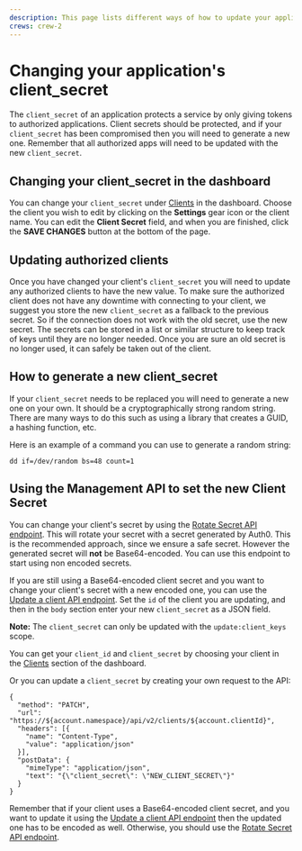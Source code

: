 ```yaml
---
description: This page lists different ways of how to update your application's client secret.
crews: crew-2
---
```


# Changing your application's client_secret

The `client_secret` of an application protects a service by only giving tokens to authorized applications. Client secrets should be protected, and if your `client_secret` has been compromised then you will need to generate a new one. Remember that all authorized apps will need to be updated with the new `client_secret`.

## Changing your client_secret in the dashboard

You can change your `client_secret` under [Clients](${manage_url}/#/clients) in the dashboard. Choose the client you wish to edit by clicking on the **Settings** gear icon or the client name. You can edit the **Client Secret** field, and when you are finished, click the **SAVE CHANGES** button at the bottom of the page.

## Updating authorized clients

Once you have changed your client's `client_secret` you will need to update any authorized clients to have the new value. To make sure the authorized client does not have any downtime with connecting to your client, we suggest you store the new `client_secret` as a fallback to the previous secret. So if the connection does not work with the old secret, use the new secret. The secrets can be stored in a list or similar structure to keep track of keys until they are no longer needed. Once you are sure an old secret is no longer used, it can safely be taken out of the client.

## How to generate a new client_secret

If your `client_secret` needs to be replaced you will need to generate a new one on your own. It should be a cryptographically strong random string. There are many ways to do this such as using a library that creates a GUID, a hashing function, etc.

Here is an example of a command you can use to generate a random string:

`dd if=/dev/random bs=48 count=1`

## Using the Management API to set the new Client Secret

You can change your client's secret by using the [Rotate Secret API endpoint](/api/v2/clients/{id}/rotate-secret). This will rotate your secret with a secret generated by Auth0. This is the recommended approach, since we ensure a safe secret. However the generated secret will **not** be Base64-encoded. You can use this endpoint to start using non encoded secrets.

If you are still using a Base64-encoded client secret and you want to change your client's secret with a new encoded one, you can use the [Update a client API endpoint](/api/v2#!/Clients/patch_clients_by_id).  Set the `id` of the client you are updating, and then in the `body` section enter your new `client_secret` as a JSON field.

**Note:** The `client_secret` can only be updated with the `update:client_keys` scope.

You can get your `client_id` and `client_secret` by choosing your client in the [Clients](${manage_url}/#/clients) section of the dashboard.

Or you can update a `client_secret` by creating your own request to the API:

```har
{
  "method": "PATCH",
  "url": "https://${account.namespace}/api/v2/clients/${account.clientId}",
  "headers": [{
    "name": "Content-Type",
    "value": "application/json"
  }],
  "postData": {
    "mimeType": "application/json",
    "text": "{\"client_secret\": \"NEW_CLIENT_SECRET\"}"
  }
}
```

Remember that if your client uses a Base64-encoded client secret, and you want to update it using the [Update a client API endpoint](/api/v2#!/Clients/patch_clients_by_id) then the updated one has to be encoded as well. Otherwise, you should use the [Rotate Secret API endpoint](/api/v2/clients/{id}/rotate-secret).
